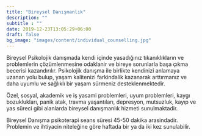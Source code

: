 ```yaml
---
title: "Bireysel Danışmanlık"
description: ""
subtitle : ""
date: 2019-12-23T13:05:29+06:00
draft: false
bg_image: "images/content/individual_counselling.jpg"
---
```



Bireysel Psikolojik danışmada kendi içinde yasadığınız tıkanıklıkların ve problemlerin çözümlenmesine odaklanir ve bireye sorunlarla başa çıkma becerisi kazandırılır. Psikolojik danışma ile birlikte kendinizi anlamaya uzanan yolu bulup, yaşam kalitenizi farkindalik kazanarak arttırmanız ve daha uyumlu ve sağlıklı bir yaşam sürmeniz desteklenmektedir.

Özel, sosyal, akademik ve iş yasami problemleri, uyum problemleri, kaygı bozuklukları, panik atak, travma yaşantıları, depresyon, mutsuzluk, kayıp ve yas süreci gibi alanlarda bireysel danışmanlık hizmeti sunulmaktadir.

Bireysel Danışma psikoterapi seans süresi 45-50 dakika arasindadir. Problemin ve ihtiyacin niteleğine göre haftada bir ya da iki kez sunulabilir.
